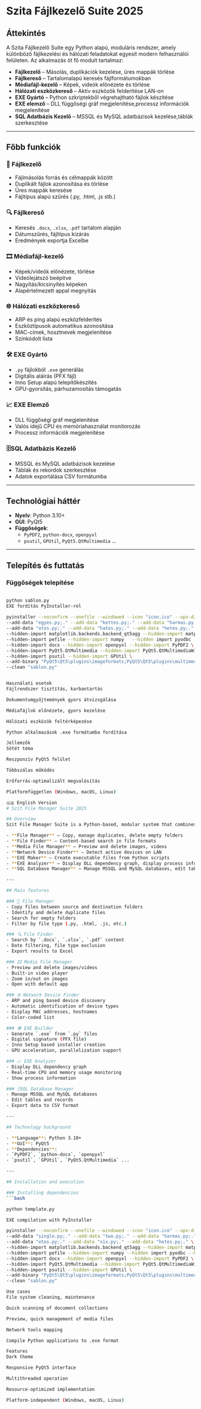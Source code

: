 # Szita Fájlkezelő Suite 2025

## Áttekintés
A Szita Fájlkezelő Suite egy Python alapú, moduláris rendszer, amely különböző fájlkezelési és hálózati feladatokat egyesít modern felhasználói felületen. Az alkalmazás öt fő modult tartalmaz:

- **Fájlkezelő** – Másolás, duplikációk kezelése, üres mappák törlése
- **Fájlkereső** – Tartalomalapú keresés fájlformátumokban
- **Médiafájl-kezelő** – Képek, videók előnézete és törlése
- **Hálózati eszközkereső** – Aktív eszközök felderítése LAN-on
- **EXE Gyártó** – Python szkriptekből végrehajtható fájlok készítése
- **EXE elemző** – DLL függőségi gráf megjelenítése,processz információk megjelenítése
- **SQL Adatbázis Kezelő** – MSSQL és MySQL adatbázisok kezelése,táblák szerkesztése

---

## Főbb funkciók

### 📁 Fájlkezelő
- Fájlmásolás forrás és célmappák között
- Duplikált fájlok azonosítása és törlése
- Üres mappák keresése
- Fájltípus alapú szűrés (.py, .html, .js stb.)

### 🔍 Fájlkereső
- Keresés `.docx`, `.xlsx`, `.pdf` tartalom alapján
- Dátumszűrés, fájltípus kizárás
- Eredmények exportja Excelbe

### 🎞️ Médiafájl-kezelő
- Képek/videók előnézete, törlése
- Videólejátszó beépítve
- Nagyítás/kicsinyítés képeken
- Alapértelmezett appal megnyitás

### 🌐 Hálózati eszközkereső
- ARP és ping alapú eszközfelderítés
- Eszköztípusok automatikus azonosítása
- MAC-címek, hosztnevek megjelenítése
- Színkódolt lista

### 🛠️ EXE Gyártó
- `.py` fájlokból `.exe` generálás
- Digitális aláírás (PFX fájl)
- Inno Setup alapú telepítőkészítés
- GPU-gyorsítás, párhuzamosítás támogatás
  
### 📈 EXE Elemző 
- DLL függőségi gráf megjelenítése
- Valós idejű CPU és memóriahasználat monitorozás
- Processz információk megjelenítése
    
### 🗄️SQL Adatbázis Kezelő
- MSSQL és MySQL adatbázisok kezelése
- Táblák és rekordok szerkesztése
- Adatok exportálása CSV formátumba

---

## Technológiai háttér

- **Nyelv**: Python 3.10+
- **GUI**: PyQt5
- **Függőségek**:
  - `PyPDF2`, `python-docx`, `openpyxl`
  - `psutil`, `GPUtil`, `PyQt5.QtMultimedia` ...

---

## Telepítés és futtatás

### Függőségek telepítése
```bash
 
python sablon.py
EXE fordítás PyInstaller-rel
 
pyinstaller --noconfirm --onefile --windowed --icon "icon.ico" --upx-dir "upx" --name "Szita suite" \
--add-data "egyes.py;." --add-data "kettes.py;." --add-data "harmas.py;." --add-data "negyes.py;." \
--add-data "otos.py;." --add-data "hatos.py;." --add-data "hetes.py;." \
--hidden-import matplotlib.backends.backend_qt5agg --hidden-import matplotlib.backends.qt_compat \
--hidden-import pefile --hidden-import numpy   --hidden import pyodbc  --hidden import mysql.connector \
--hidden-import docx --hidden-import openpyxl --hidden-import PyPDF2 \
--hidden-import PyQt5.QtMultimedia --hidden-import PyQt5.QtMultimediaWidgets \
--hidden-import psutil --hidden-import GPUtil \
--add-binary "PyQt5\Qt5\plugins\imageformats;PyQt5\Qt5\plugins\multimedia" \
--clean "sablon.py"


Használati esetek
Fájlrendszer tisztítás, karbantartás

Dokumentumgyűjtemények gyors átvizsgálása

Médiafájlok előnézete, gyors kezelése

Hálózati eszközök feltérképezése

Python alkalmazások .exe formátumba fordítása

Jellemzők
Sötét téma

Reszponzív PyQt5 felület

Többszálas működés

Erőforrás-optimalizált megvalósítás

Platformfüggetlen (Windows, macOS, Linux)

🇬🇧 English Version
# Szit File Manager Suite 2025

## Overview
Szit File Manager Suite is a Python-based, modular system that combines various file management and networking tasks in a modern user interface. The application contains five main modules:

- **File Manager** – Copy, manage duplicates, delete empty folders
- **File Finder** – Content-based search in file formats
- **Media File Manager** – Preview and delete images, videos
- **Network Device Finder** – Detect active devices on LAN
- **EXE Maker** – Create executable files from Python scripts
- **EXE Analyzer** – Display DLL dependency graph, display process information
- **SQL Database Manager** – Manage MSSQL and MySQL databases, edit tables

---

## Main features

### 📁 File Manager
- Copy files between source and destination folders
- Identify and delete duplicate files
- Search for empty folders
- Filter by file type (.py, .html, .js, etc.)

### 🔍 File Finder
- Search by `.docx`, `.xlsx`, `.pdf` content
- Date filtering, file type exclusion
- Export results to Excel

### 🎞️ Media File Manager
- Preview and delete images/videos
- Built-in video player
- Zoom in/out on images
- Open with default app

### 🌐 Network Device Finder
- ARP and ping based device discovery
- Automatic identification of device types
- Display MAC addresses, hostnames
- Color-coded list

### 🛠️ EXE Builder
- Generate `.exe` from `.py` files
- Digital signature (PFX file)
- Inno Setup based installer creation
- GPU acceleration, parallelization support

### 📈 EXE Analyzer
- Display DLL dependency graph
- Real-time CPU and memory usage monitoring
- Show process information

### 🗄️SQL Database Manager
- Manage MSSQL and MySQL databases
- Edit tables and records
- Export data to CSV format

---

## Technology background

- **Language**: Python 3.10+
- **GUI**: PyQt5
- **Dependencies**:
- `PyPDF2`, `python-docx`, `openpyxl`
- `psutil`, `GPUtil`, `PyQt5.QtMultimedia` ...

---

## Installation and execution

### Installing dependencies
```bash

python template.py

EXE compilation with PyInstaller

pyinstaller --noconfirm --onefile --windowed --icon "icon.ico" --upx-dir "upx" --name "Sieve suite" \
--add-data "single.py;." --add-data "two.py;." --add-data "harmas.py;." --add-data "four.py;." \
--add-data "otos.py;." --add-data "six.py;." --add-data "hetes.py;." \
--hidden-import matplotlib.backends.backend_qt5agg --hidden-import matplotlib.backends.qt_compat \
--hidden-import pefile --hidden-import numpy --hidden import pyodbc --hidden import mysql.connector \
--hidden-import docx --hidden-import openpyxl --hidden-import PyPDF2 \
--hidden-import PyQt5.QtMultimedia --hidden-import PyQt5.QtMultimediaWidgets \
--hidden-import psutil --hidden-import GPUtil \
--add-binary "PyQt5\Qt5\plugins\imageformats;PyQt5\Qt5\plugins\multimedia" \
--clean "sablon.py"

Use cases
File system cleaning, maintenance

Quick scanning of document collections

Preview, quick management of media files

Network tools mapping

Compile Python applications to .exe format

Features
Dark theme

Responsive PyQt5 interface

Multithreaded operation

Resource-optimized implementation

Platform-independent (Windows, macOS, Linux)
